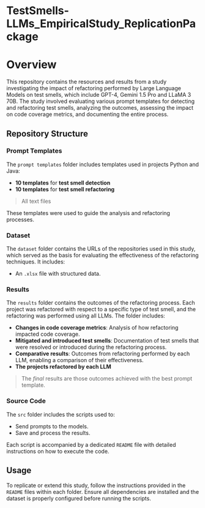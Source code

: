 # TestSmells-LLMs_EmpiricalStudy_ReplicationPackage

# Overview

This repository contains the resources and results from a study investigating the impact of refactoring performed by Large Language Models on test smells, which include GPT-4, Gemini 1.5 Pro and LLaMA 3 70B. The study involved evaluating various prompt templates for detecting and refactoring test smells, analyzing the outcomes, assessing the impact on code coverage metrics, and documenting the entire process.

## Repository Structure

### Prompt Templates

The `prompt templates` folder includes templates used in projects Python and Java:
- **10 templates** for **test smell detection**
- **10 templates** for **test smell refactoring**
>All text files

These templates were used to guide the analysis and refactoring processes.

### Dataset

The `dataset` folder contains the URLs of the repositories used in this study, which served as the basis for evaluating the effectiveness of the refactoring techniques. It includes:
- An `.xlsx` file with structured data.

### Results

The `results` folder contains the outcomes of the refactoring process. Each project was refactored with respect to a specific type of test smell, and the refactoring was performed using all LLMs. The folder includes:
- **Changes in code coverage metrics**: Analysis of how refactoring impacted code coverage.
- **Mitigated and introduced test smells**: Documentation of test smells that were resolved or introduced during the refactoring process.
- **Comparative results**: Outcomes from refactoring performed by each LLM, enabling a comparison of their effectiveness.
- **The projects refactored by each LLM**
>The *final* results are those outcomes achieved with the best prompt template.

### Source Code

The `src` folder includes the scripts used to:

- Send prompts to the models.
- Save and process the results.

Each script is accompanied by a dedicated `README` file with detailed instructions on how to execute the code.

## Usage

To replicate or extend this study, follow the instructions provided in the `README` files within each folder. Ensure all dependencies are installed and the dataset is properly configured before running the scripts.